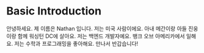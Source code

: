
# Basic Introduction

  안녕하세요. 제 이름은 Nathan 입니다. 저는 미국 사람이에요. 아내 
  메간이랑 아들 진웅이랑 함께 워싱턴 DC에 살아요. 저는 백엔드 
  개발자예요. 뱅크 오브 아메리카에서 일해요. 저는 수학과 프로그래밍을 
  좋아해요. 만나서 반갑습니다!
